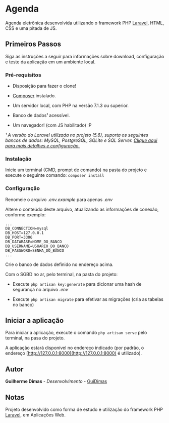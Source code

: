 # Agenda

Agenda eletrônica desenvolvida utilizando o framework PHP [Laravel](https://laravel.com/), HTML, CSS e uma pitada de JS.

## Primeiros Passos

Siga as instruções a seguir para informações sobre download, configuração e teste da aplicação em um ambiente local.

### Pré-requisitos

* Disposição para fazer o clone!

* [Composer](https://getcomposer.org/) instalado.

* Um servidor local, com PHP na versão 7.1.3 ou superior.

* Banco de dados¹ acessível.

* Um navegador! (com JS habilitado) :P

*¹ A versão do Laravel utilizada no projeto (5.6), suporta os seguintes bancos de dados: MySQL, PostgreSQL, SQLite e SQL Server. [Clique aqui para mais detalhes e configuração.](https://laravel.com/docs/5.6/database)*

### Instalação

Inicie um terminal (CMD, prompt de comando) na pasta do projeto e execute o seguinte comando: `composer install`

### Configuração

Renomeie o arquivo *.env.example* para apenas *.env*

Altere o conteúdo deste arquivo, atualizando as informações de conexão, conforme exemplo:

    ...
    DB_CONNECTION=mysql
    DB_HOST=127.0.0.1
    DB_PORT=3306
    DB_DATABASE=NOME_DO_BANCO
    DB_USERNAME=USUARIO_DO_BANCO
    DB_PASSWORD=SENHA_DO_BANCO
    ...

Crie o banco de dados definido no endereço acima.

Com o SGBD no ar, pelo terminal, na pasta do projeto:

* Execute `php artisan key:generate` para dicionar uma hash de segurança no arquivo *.env*

* Execute  `php artisan migrate` para efetivar as migrações (cria as tabelas no banco)

## Iniciar a aplicação

Para iniciar a aplicação, execute o comando `php artisan serve` pelo terminal, na pasa do projeto.

A aplicação estará disponível no endereço indicado (por padrão, o endereço 
[http://127.0.0.1:8000](http://127.0.0.1:8000) é utilizado).

## Autor

**Guilherme Dimas** - *Desenvolvimento* - [GuiDimas](https://github.com/GuiDimas)

## Notas

Projeto desenvolvido como forma de estudo e utilização do framework PHP [Laravel](https://laravel.com/), em Aplicações Web.